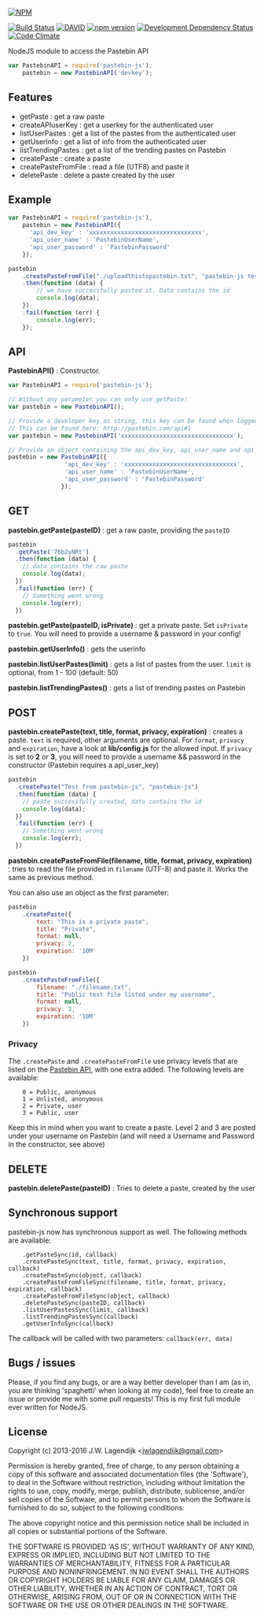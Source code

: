 [![NPM](https://nodei.co/npm/pastebin-js.svg?downloads=true&stars=true)](https://nodei.co/npm/pastebin-js/)

[![Build Status](https://travis-ci.org/j3lte/pastebin-js.svg?branch=master)](https://travis-ci.org/j3lte/pastebin-js)
[![DAVID](https://david-dm.org/j3lte/pastebin-js.svg)](https://david-dm.org/j3lte/pastebin-js)
[![npm version](https://badge.fury.io/js/pastebin-js.svg)](http://badge.fury.io/js/pastebin-js)
[![Development Dependency Status](https://david-dm.org/j3lte/pastebin-js/dev-status.svg?theme=shields.io)](https://david-dm.org/j3lte/pastebin-js#info=devDependencies)
[![Code Climate](https://codeclimate.com/github/j3lte/pastebin-js/badges/gpa.svg)](https://codeclimate.com/github/j3lte/pastebin-js)

NodeJS module to access the Pastebin API

```js
var PastebinAPI = require('pastebin-js'),
    pastebin = new PastebinAPI('devkey');
```


## Features

* getPaste : get a raw paste
* createAPIuserKey : get a userkey for the authenticated user
* listUserPastes : get a list of the pastes from the authenticated user
* getUserInfo : get a list of info from the authenticated user
* listTrendingPastes : get a list of the trending pastes on Pastebin
* createPaste : create a paste
* createPasteFromFile : read a file (UTF8) and paste it
* deletePaste : delete a paste created by the user

## Example

```js
var PastebinAPI = require('pastebin-js'),
    pastebin = new PastebinAPI({
      'api_dev_key' : 'xxxxxxxxxxxxxxxxxxxxxxxxxxxxxxxx',
      'api_user_name' : 'PastebinUserName',
      'api_user_password' : 'PastebinPassword'
    });

pastebin
    .createPasteFromFile("./uploadthistopastebin.txt", "pastebin-js test", null, 1, "N")
    .then(function (data) {
        // we have successfully pasted it. Data contains the id
        console.log(data);
    })
    .fail(function (err) {
        console.log(err);
    });
```

## API

**PastebinAPI()** : Constructor.

```js
var PastebinAPI = require('pastebin-js');

// Without any parameter you can only use getPaste!
var pastebin = new PastebinAPI();

// Provide a developer key as string, this key can be found when logged in.
// This can be found here: http://pastebin.com/api#1
var pastebin = new PastebinAPI('xxxxxxxxxxxxxxxxxxxxxxxxxxxxxxxx');

// Provide an object containing the api_dev_key, api_user_name and api_user_password
pastebin = new PastebinAPI({
                'api_dev_key' : 'xxxxxxxxxxxxxxxxxxxxxxxxxxxxxxxx',
                'api_user_name' : 'PastebinUserName',
                'api_user_password' : 'PastebinPassword'
               });
```

## GET

**pastebin.getPaste(pasteID)** : get a raw paste, providing the ``pasteID``

```js
pastebin
  .getPaste('76b2yNRt')
  .then(function (data) {
    // data contains the raw paste
    console.log(data);
  })
  .fail(function (err) {
    // Something went wrong
    console.log(err);
  })
```

**pastebin.getPaste(pasteID, isPrivate)** : get a private paste. Set ``isPrivate`` to ``true``. You will need to provide a username & password in your config!

**pastebin.getUserInfo()** : gets the userinfo

**pastebin.listUserPastes(limit)** : gets a list of pastes from the user. ``limit`` is optional, from 1 - 100 (default: 50)

**pastebin.listTrendingPastes()** : gets a list of trending pastes on Pastebin

## POST

**pastebin.createPaste(text, title, format, privacy, expiration)** : creates a paste. ``text`` is required, other
arguments are optional. For ``format``, ``privacy`` and ``expiration``, have a look at **lib/config.js** for the allowed input.
If ``privacy`` is set to **2** or **3**, you will need to provide a username && password in the constructor (Pastebin requires a api_user_key)

```js
pastebin
  .createPaste("Test from pastebin-js", "pastebin-js")
  .then(function (data) {
    // paste successfully created, data contains the id
    console.log(data);
  })
  .fail(function (err) {
    // Something went wrong
    console.log(err);
  })
```

**pastebin.createPasteFromFile(filename, title, format, privacy, expiration)** : tries to read the file provided in ``filename`` (UTF-8) and paste it. Works the same as previous method.

You can also use an object as the first parameter:

```js
pastebin
    .createPaste({
        text: "This is a private paste",
        title: "Private",
        format: null,
        privacy: 2,
        expiration: '10M'
    })

pastebin
    .createPasteFromFile({
        filename: "./filename.txt",
        title: "Public text file listed under my username",
        format: null,
        privacy: 3,
        expiration: '10M'
    })

```

### Privacy

The ``.createPaste`` and ``.createPasteFromFile`` use privacy levels that are listed on the [Pastebin API](http://pastebin.com/api#7), with one extra added. The following levels are available:

```
    0 = Public, anonymous
    1 = Unlisted, anonymous
    2 = Private, user
    3 = Public, user
```

Keep this in mind when you want to create a paste. Level 2 and 3 are posted under your username on Pastebin (and will need a Username and Password in the constructor, see above)

## DELETE

**pastebin.deletePaste(pasteID)** : Tries to delete a paste, created by the user

## Synchronous support

pastebin-js now has synchronous support as well. The following methods are available:

```
    .getPasteSync(id, callback)
    .createPasteSync(text, title, format, privacy, expiration, callback)
    .createPasteSync(object, callback)
    .createPasteFromFileSync(filename, title, format, privacy, expiration, callback)
    .createPasteFromFileSync(object, callback)
    .deletePasteSync(pasteID, callback)
    .listUserPastesSync(limit, callback)
    .listTrendingPastesSync(callback)
    .getUserInfoSync(callback)
```

The callback will be called with two parameters: ```callback(err, data)```

## Bugs / issues

Please, if you find any bugs, or are a way better developer than I am (as in, you are thinking 'spaghetti' when looking at my
code), feel free to create an issue or provide me with some pull requests! This is my first full module ever written for
NodeJS.

## License

Copyright (c) 2013-2016 J.W. Lagendijk &lt;jwlagendijk@gmail.com&gt;

Permission is hereby granted, free of charge, to any person obtaining
a copy of this software and associated documentation files (the
'Software'), to deal in the Software without restriction, including
without limitation the rights to use, copy, modify, merge, publish,
distribute, sublicense, and/or sell copies of the Software, and to
permit persons to whom the Software is furnished to do so, subject to
the following conditions:

The above copyright notice and this permission notice shall be
included in all copies or substantial portions of the Software.

THE SOFTWARE IS PROVIDED 'AS IS', WITHOUT WARRANTY OF ANY KIND,
EXPRESS OR IMPLIED, INCLUDING BUT NOT LIMITED TO THE WARRANTIES OF
MERCHANTABILITY, FITNESS FOR A PARTICULAR PURPOSE AND NONINFRINGEMENT.
IN NO EVENT SHALL THE AUTHORS OR COPYRIGHT HOLDERS BE LIABLE FOR ANY
CLAIM, DAMAGES OR OTHER LIABILITY, WHETHER IN AN ACTION OF CONTRACT,
TORT OR OTHERWISE, ARISING FROM, OUT OF OR IN CONNECTION WITH THE
SOFTWARE OR THE USE OR OTHER DEALINGS IN THE SOFTWARE.
